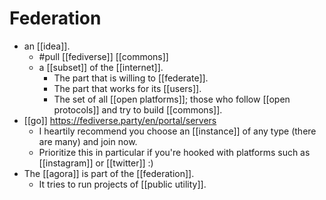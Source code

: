 # Federation
- an [[idea]].
	- #pull [[fediverse]] [[commons]]
	- a [[subset]] of the [[internet]].
		- The part that is willing to [[federate]].
		- The part that works for its [[users]].
		- The set of all [[open platforms]]; those who follow [[open protocols]] and try to build [[commons]].
- [[go]] https://fediverse.party/en/portal/servers
	- I heartily recommend you choose an [[instance]] of any type (there are many) and join now.
	- Prioritize this in particular if you're hooked with platforms such as [[instagram]] or [[twitter]] :)
- The [[agora]] is part of the [[federation]].
	- It tries to run projects of [[public utility]].